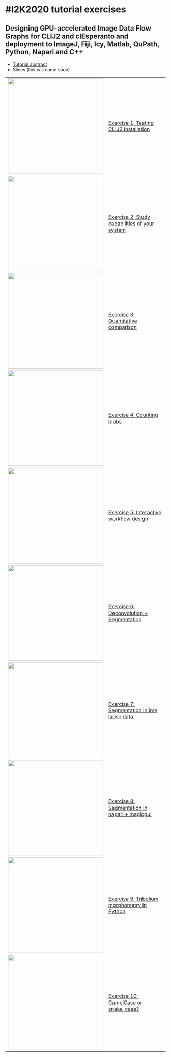 # #I2K2020 tutorial exercises
## Designing GPU-accelerated Image Data Flow Graphs for CLIJ2 and clEsperanto and deployment to ImageJ, Fiji, Icy, Matlab, QuPath, Python, Napari and C++

* [Tutorial abstract](9.pdf)
* Slices (link will come soon)

<table border="0">
<tr><td>

<img src="https://github.com/clEsperanto/i2k2020_tutorial_clij_clesperanto/raw/master/images/benchmarking.png" width="300"/>

</td><td>

[Exercise 1: Testing CLIJ2 installation](https://github.com/clesperanto/i2k2020_tutorial_clij_clesperanto/blob/master/exercise1_benchmarking.md)

</td></tr><tr><td>

<img src="https://github.com/clEsperanto/i2k2020_tutorial_clij_clesperanto/raw/master/images/clinfo_ulice.png" width="300"/>

</td><td>

[Exercise 2: Study capabilities of your system](https://github.com/clesperanto/i2k2020_tutorial_clij_clesperanto/blob/master/exercise2_study_clinfo.md)

</td></tr><tr><td>

<img src="https://github.com/clEsperanto/i2k2020_tutorial_clij_clesperanto/raw/master/images/mean3D_comparison.png" width="300"/>

</td><td>

[Exercise 3: Quantitative comparison](https://github.com/clesperanto/i2k2020_tutorial_clij_clesperanto/blob/master/exercise3_quantitative_comparison.md)

</td></tr><tr><td>

<img src="https://github.com/clEsperanto/i2k2020_tutorial_clij_clesperanto/raw/master/images/count_blobs_icy.png" width="300"/>

</td><td>

[Exercise 4: Counting blobs](https://github.com/clesperanto/i2k2020_tutorial_clij_clesperanto/blob/master/exercise4_counting_blobs.md)

</td></tr><tr><td>

<img src="https://github.com/clEsperanto/i2k2020_tutorial_clij_clesperanto/raw/master/images/count_blobs_napari.png" width="300"/>

</td><td>

[Exercise 5: Interactive workflow design](https://github.com/clEsperanto/i2k2020_tutorial_clij_clesperanto/blob/master/exercise5_interactive_workflow_design.md)

</td></tr><tr><td>

<img src="https://github.com/clEsperanto/i2k2020_tutorial_clij_clesperanto/raw/master/images/decon_screenshot.png" width="300"/>

</td><td>

[Exercise 6: Deconvolution + Segmentation](https://github.com/clesperanto/i2k2020_tutorial_clij_clesperanto/blob/master/exercise6_deconvolution_segmentation.md)

</td></tr><tr><td>

<img src="https://github.com/clEsperanto/i2k2020_tutorial_clij_clesperanto/raw/master/images/nuclei_voronoi.png" width="300"/>

</td><td>

[Exercise 7: Segmentation in ime lapse data](https://github.com/clesperanto/i2k2020_tutorial_clij_clesperanto/blob/master/exercise7_nuclei_voronoi.md)

</td></tr><tr><td>

<img src="https://github.com/clEsperanto/i2k2020_tutorial_clij_clesperanto/raw/master/images/napari_magicgui.png" width="300"/>

</td><td>

[Exercise 8: Segmentation in napari + magicgui](https://github.com/clesperanto/i2k2020_tutorial_clij_clesperanto/blob/master/exercise8_napari_magicgui.md)

</td></tr><tr><td>


<img src="https://github.com/clEsperanto/i2k2020_tutorial_clij_clesperanto/raw/master/images/tribolium_morphometry.png" width="300"/>

</td><td>

[Exercise 9: Tribolium morphometry in Python](https://github.com/clesperanto/i2k2020_tutorial_clij_clesperanto/blob/master/exercise9_tribolium_morphometry.md)

</td></tr><tr><td>

<img src="https://github.com/clEsperanto/i2k2020_tutorial_clij_clesperanto/raw/master/images/camel_snake.png" width="300"/>

</td><td>

[Exercise 10: CamelCase or snake_case?](https://github.com/clesperanto/i2k2020_tutorial_clij_clesperanto/blob/master/exercise10_camel_snake.md)

</td></tr></table>





